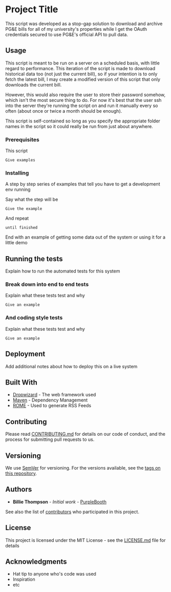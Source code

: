 # Project Title

This script was developed as a stop-gap solution to download and archive PG&E bills for all of my university's properties while I get the OAuth credentials secured to use PG&E's official API to pull data.

## Usage

This script is meant to be run on a server on a scheduled basis, with little regard to performance. This iteration of the script is made to download historical data too (not just the current bill), so if your intention is to only fetch the latest bill, I may create a modified version of this script that only downloads the current bill.

However, this would also require the user to store their password somehow, which isn't the most secure thing to do. For now it's best that the user ssh into the server they're running the script on and run it manually every so often (about once or twice a month should be enough).

This script is self-contained so long as you specify the appropriate folder names in the script so it could really be run from just about anywhere.


### Prerequisites

This script 

```
Give examples
```

### Installing

A step by step series of examples that tell you have to get a development env running

Say what the step will be

```
Give the example
```

And repeat

```
until finished
```

End with an example of getting some data out of the system or using it for a little demo

## Running the tests

Explain how to run the automated tests for this system

### Break down into end to end tests

Explain what these tests test and why

```
Give an example
```

### And coding style tests

Explain what these tests test and why

```
Give an example
```

## Deployment

Add additional notes about how to deploy this on a live system

## Built With

* [Dropwizard](http://www.dropwizard.io/1.0.2/docs/) - The web framework used
* [Maven](https://maven.apache.org/) - Dependency Management
* [ROME](https://rometools.github.io/rome/) - Used to generate RSS Feeds

## Contributing

Please read [CONTRIBUTING.md](https://gist.github.com/PurpleBooth/b24679402957c63ec426) for details on our code of conduct, and the process for submitting pull requests to us.

## Versioning

We use [SemVer](http://semver.org/) for versioning. For the versions available, see the [tags on this repository](https://github.com/your/project/tags).

## Authors

* **Billie Thompson** - *Initial work* - [PurpleBooth](https://github.com/PurpleBooth)

See also the list of [contributors](https://github.com/your/project/contributors) who participated in this project.

## License

This project is licensed under the MIT License - see the [LICENSE.md](LICENSE.md) file for details

## Acknowledgments

* Hat tip to anyone who's code was used
* Inspiration
* etc
